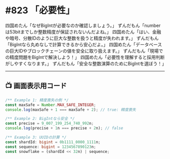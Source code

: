 # #823 「必要性」

四国めたん「なぜBigIntが必要なのか確認しましょう。」
ずんだもん「numberは53bitまでしか整数精度が保証されないんだよね。」
四国めたん「はい、金融や暗号、分散IDのように巨大な整数を扱うと精度が失われます。」
ずんだもん「BigIntなら丸めなしで計算できるから安心だよ。」
四国めたん「データベースの巨大IDやブロックチェーンの値を安全に取り扱えます。」
ずんだもん「現場での精度問題をBigIntで解決しよう！」
四国めたん「必要性を理解すると採用判断がしやすくなります。」
ずんだもん「安全な整数演算のためにBigIntを選ぼう！」

---

## 📺 画面表示用コード

```typescript
/** Example 1: 精度喪失の例 */
const maxSafe = Number.MAX_SAFE_INTEGER;
console.log(maxSafe + 1 === maxSafe + 2); // true: 精度喪失

/** Example 2: BigIntなら安全 */
const precise = 9_007_199_254_740_992n;
console.log(precise + 1n === precise + 2n); // false

/** Example 3: UUIDの計算 */
const shardId: bigint = 0b1111_0000_1111n;
const sequence: bigint = 1234567890123n;
const snowflake = (shardId << 32n) | sequence;
```
